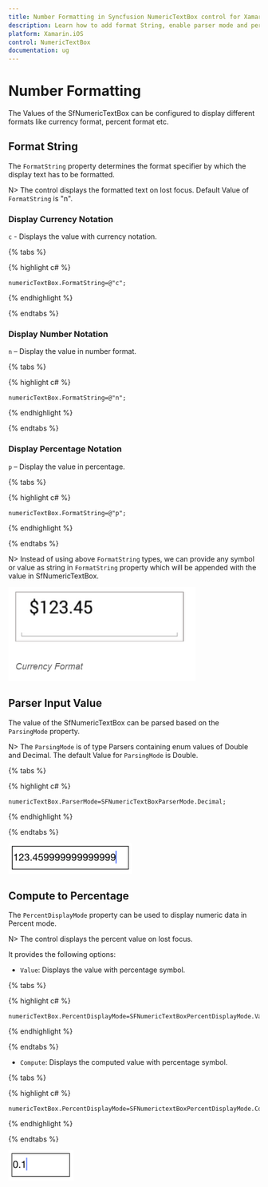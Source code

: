```yaml
---
title: Number Formatting in Syncfusion NumericTextBox control for Xamarin.iOS
description: Learn how to add format String, enable parser mode and percent display mode for NumericTextBox control.
platform: Xamarin.iOS
control: NumericTextBox
documentation: ug
---
```


# Number Formatting

The Values of the SfNumericTextBox can be configured to display different formats like currency format, percent format etc. 

## Format String

The `FormatString` property determines the format specifier by which the display text has to be formatted. 

N> The control displays the formatted text on lost focus. Default Value of `FormatString` is "n".

### Display Currency Notation

`c` - Displays the value with currency notation.

{% tabs %}
	
{% highlight c# %}
	
	numericTextBox.FormatString=@"c";
	 
{% endhighlight %}

{% endtabs %}
	
### Display Number Notation

`n` – Display the value in number format.

{% tabs %}
	
{% highlight c# %}
	
	numericTextBox.FormatString=@"n";
	 
{% endhighlight %}

{% endtabs %}
	
### Display Percentage Notation

`p` – Display the value in percentage.

{% tabs %}
	
{% highlight c# %}

	numericTextBox.FormatString=@"p";
	 
{% endhighlight %}

{% endtabs %}
	
N> Instead of using above `FormatString` types, we can provide any symbol or value as string in `FormatString` property which will be appended with the value in SfNumericTextBox. 

![](images/FormatString.png)

## Parser Input Value

The value of the SfNumericTextBox can be parsed based on the `ParsingMode` property. 

N> The `ParsingMode` is of type Parsers containing enum values of Double and Decimal. The default Value for `ParsingMode` is Double.

{% tabs %}

{% highlight c# %}

	numericTextBox.ParserMode=SFNumericTextBoxParserMode.Decimal;
	  
{% endhighlight %}

{% endtabs %}

![](images/ParserMode.png)

## Compute to Percentage

The `PercentDisplayMode` property can be used to display numeric data in Percent mode. 

N> The control displays the percent value on lost focus. 

It provides the following options:

* `Value`: Displays the value with percentage symbol.

{% tabs %}

{% highlight c# %}

	numericTextBox.PercentDisplayMode=SFNumericTextBoxPercentDisplayMode.Value;

{% endhighlight %}

{% endtabs %}

* `Compute`: Displays the computed value with percentage symbol.

{% tabs %}

{% highlight c# %}

	numericTextBox.PercentDisplayMode=SFNumerictextBoxPercentDisplayMode.Compute;

{% endhighlight %}

{% endtabs %}

![](images/PercentDisplayMode.png)


